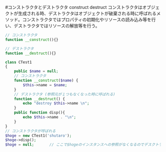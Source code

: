 #コンストラクタとデストラクタ construct destruct
コンストラクタはオブジェクトが生成される時、デストラクタはオブジェクトが破棄される時に呼ばれるメソッド。コンストラクタではプロパティの初期化やリソースの読み込み等を行い、デストラクタではリソースの解放等を行う。

```php
// コンストラクタ
function __construct(){}

// デストラクタ
function __destruct(){}
```

```php
class CTest1
{
    public $name = null;
    // コンストラクタ
    function __construct($name) {
        $this->name = $name;
    }
    // デストラクタ (参照元が１つもなくなった時に呼ばれる)
    function __destruct() {
        echo "destroy $this->name \n";
    }
    public function disp(){
        echo $this->name . "\n";
    }
}
// コンストラクタが呼ばれる
$hoge = new CTest1('shutaro');
$hoge->disp();
$hoge = null;       // ここで$hogeのインスタンスへの参照がなくなるのでデスクトラクタが呼ばれる
```